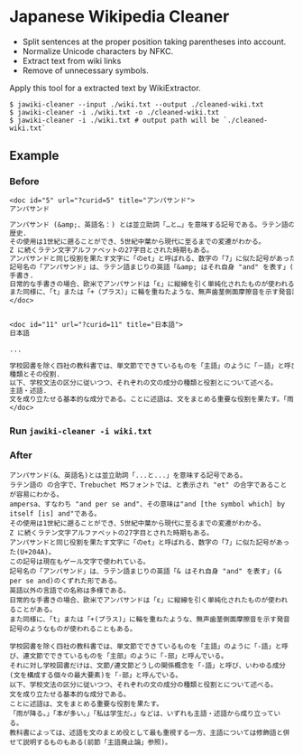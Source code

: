 # Japanese Wikipedia Cleaner

- Split sentences at the proper position taking parentheses into account.
- Normalize Unicode characters by NFKC.
- Extract text from wiki links
- Remove of unnecessary symbols.

Apply this tool for a extracted text by WikiExtractor.

```
$ jawiki-cleaner --input ./wiki.txt --output ./cleaned-wiki.txt
$ jawiki-cleaner -i ./wiki.txt -o ./cleaned-wiki.txt
$ jawiki-cleaner -i ./wiki.txt # output path will be `./cleaned-wiki.txt`
```



## Example

### Before

```txt:wiki.txt
<doc id="5" url="?curid=5" title="アンパサンド">
アンパサンド

アンパサンド (&amp;、英語名：) とは並立助詞「…と…」を意味する記号である。ラテン語の の合字で、Trebuchet MSフォントでは、と表示され "et" の合字であることが容易にわかる。ampersa、すなわち "and per se and"、その意味は"and [the symbol which] by itself [is] and"である。
歴史.
その使用は1世紀に遡ることができ、5世紀中葉から現代に至るまでの変遷がわかる。
Z に続くラテン文字アルファベットの27字目とされた時期もある。
アンパサンドと同じ役割を果たす文字に「のet」と呼ばれる、数字の「7」に似た記号があった(, U+204A)。この記号は現在もゲール文字で使われている。
記号名の「アンパサンド」は、ラテン語まじりの英語「&amp; はそれ自身 "and" を表す」(&amp; per se and) のくずれた形である。英語以外の言語での名称は多様である。
手書き.
日常的な手書きの場合、欧米でアンパサンドは「ε」に縦線を引く単純化されたものが使われることがある。
また同様に、「t」または「+（プラス）」に輪を重ねたような、無声歯茎側面摩擦音を示す発音記号「」のようなものが使われることもある。
</doc>


<doc id="11" url="?curid=11" title="日本語">
日本語

...

学校図書を除く四社の教科書では、単文節でできているものを「主語」のように「－語」と呼び、連文節でできているものを「主部」のように「－部」と呼んでいる。それに対し学校図書だけは、文節/連文節どうしの関係概念を「－語」と呼び、いわゆる成分（文を構成する個々の最大要素）を「－部」と呼んでいる。
種類とその役割.
以下、学校文法の区分に従いつつ、それぞれの文の成分の種類と役割とについて述べる。
主語・述語.
文を成り立たせる基本的な成分である。ことに述語は、文をまとめる重要な役割を果たす。「雨が降る。」「本が多い。」「私は学生だ。」などは、いずれも主語・述語から成り立っている。教科書によっては、述語を文のまとめ役として最も重視する一方、主語については修飾語と併せて説明するものもある（前節「主語廃止論」参照）。
</doc>
```

### Run `jawiki-cleaner -i wiki.txt`

### After

```
アンパサンド(&、英語名)とは並立助詞「...と...」を意味する記号である。
ラテン語の の合字で、Trebuchet MSフォントでは、と表示され "et" の合字であることが容易にわかる。
ampersa、すなわち "and per se and"、その意味は"and [the symbol which] by itself [is] and"である。
その使用は1世紀に遡ることができ、5世紀中葉から現代に至るまでの変遷がわかる。
Z に続くラテン文字アルファベットの27字目とされた時期もある。
アンパサンドと同じ役割を果たす文字に「のet」と呼ばれる、数字の「7」に似た記号があった(U+204A)。
この記号は現在もゲール文字で使われている。
記号名の「アンパサンド」は、ラテン語まじりの英語「& はそれ自身 "and" を表す」(& per se and)のくずれた形である。
英語以外の言語での名称は多様である。
日常的な手書きの場合、欧米でアンパサンドは「ε」に縦線を引く単純化されたものが使われることがある。
また同様に、「t」または「+(プラス)」に輪を重ねたような、無声歯茎側面摩擦音を示す発音記号のようなものが使われることもある。

学校図書を除く四社の教科書では、単文節でできているものを「主語」のように「-語」と呼び、連文節でできているものを「主部」のように「-部」と呼んでいる。
それに対し学校図書だけは、文節/連文節どうしの関係概念を「-語」と呼び、いわゆる成分(文を構成する個々の最大要素)を「-部」と呼んでいる。
以下、学校文法の区分に従いつつ、それぞれの文の成分の種類と役割とについて述べる。
文を成り立たせる基本的な成分である。
ことに述語は、文をまとめる重要な役割を果たす。
「雨が降る。」「本が多い。」「私は学生だ。」などは、いずれも主語・述語から成り立っている。
教科書によっては、述語を文のまとめ役として最も重視する一方、主語については修飾語と併せて説明するものもある(前節「主語廃止論」参照)。
```